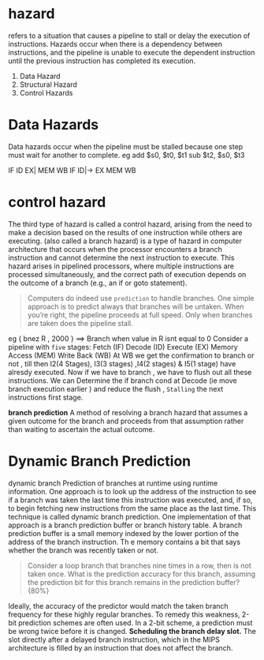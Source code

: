 # hazard 
refers to a situation that causes a pipeline to stall or delay the execution of instructions. Hazards occur when there is a dependency between instructions, and the pipeline is unable to execute the dependent instruction until the previous instruction has completed its execution.
1. Data Hazard 
2. Structural Hazard
3. Control Hazards

# Data Hazards
Data hazards occur when the pipeline must be stalled because one step must wait for another to complete. 
eg add $s0, $t0, $t1
sub $t2, $s0, $t3

IF ID EX| MEM WB
   IF ID|-> EX MEM WB
# control hazard
The third type of hazard is called a control hazard, arising from the need to make a decision based on the results of one instruction while others are executing.
(also called a branch hazard) is a type of hazard in computer architecture that occurs when the processor encounters a branch instruction and cannot determine the next instruction to execute. This hazard arises in pipelined processors, where multiple instructions are processed simultaneously, and the correct path of execution depends on the outcome of a branch 
(e.g., an if or goto statement).
> Computers do indeed use `prediction` to handle branches. One simple approach is to predict always that branches will be untaken. When you’re right, the pipeline proceeds at full speed. Only when branches are taken does the pipeline stall.

eg { bnez R , 2000 } ==> Branch when value in R isnt equal to 0 
Consider a pipeline with `five` stages: 
Fetch (IF) Decode (ID) Execute (EX) Memory Access (MEM) Write Back (WB)
At WB we get the confirmation to branch or not , till then I2(4 Stages), I3(3 stages) ,I4(2 stages) & I5(1 stage) have alresdy executed.
Now if we have to branch , we have to flush out all these instructions.
We can Determine the if branch cond at Decode (ie move branch execution earlier ) and reduce the flush , `Stalling` the next instructions first stage.

**branch prediction** 
A method of resolving a branch hazard that assumes a given outcome for the branch and proceeds from that assumption rather than waiting to ascertain the actual outcome.

# Dynamic Branch Prediction 
dynamic branch Prediction of branches at runtime using runtime information.
One approach is to look up the address of the instruction to see if a branch was taken the last time this instruction was executed, and, if so, to begin fetching new instructions from the same place as the last time. This technique is called dynamic branch prediction. 
One implementation of that approach is a branch prediction buffer or branch history table. A branch prediction buffer is a small memory indexed by the lower portion of the address of the branch instruction. Th e memory contains a bit that says whether the branch was recently taken or not.

> Consider a loop branch that branches nine times in a row, then is not taken
once. What is the prediction accuracy for this branch, assuming the prediction
bit for this branch remains in the prediction buffer?  {80%}

Ideally, the accuracy of the predictor would match the taken branch frequency for
these highly regular branches. To remedy this weakness, 2-bit prediction schemes
are often used. In a 2-bit scheme, a prediction must be wrong twice before it is changed.
**Scheduling the branch delay slot.** The slot directly after a delayed branch instruction, which in the
MIPS architecture is filled by an instruction that does not affect the branch.

